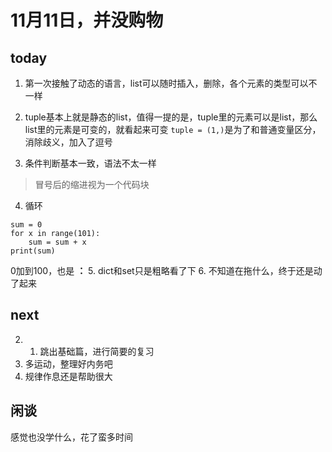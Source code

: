 # 11月11日，并没购物

## today

1. 第一次接触了动态的语言，list可以随时插入，删除，各个元素的类型可以不一样
2. tuple基本上就是静态的list，值得一提的是，tuple里的元素可以是list，那么list里的元素是可变的，就看起来可变
    `tuple = (1,)`是为了和普通变量区分，消除歧义，加入了逗号

3. 条件判断基本一致，语法不太一样 
> 冒号后的缩进视为一个代码块

4. 循环
```
sum = 0
for x in range(101):
    sum = sum + x
print(sum)
```

0加到100，也是 **：**
5. dict和set只是粗略看了下
6. 不知道在拖什么，终于还是动了起来

## next

2. 1. 跳出基础篇，进行简要的复习
2. 多运动，整理好内务吧
3. 规律作息还是帮助很大

## 闲谈
感觉也没学什么，花了蛮多时间

